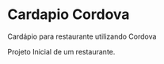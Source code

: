 # Cardapio Cordova
Cardápio para restaurante utilizando Cordova

Projeto Inicial de um restaurante.
